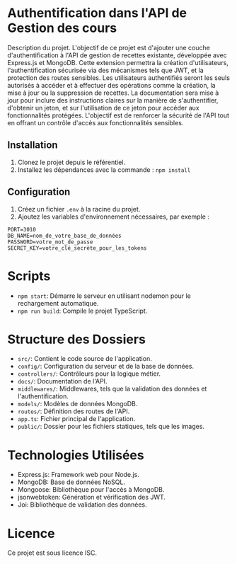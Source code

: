 # Authentification dans l'API de Gestion des cours

Description du projet.
L'objectif de ce projet est d'ajouter une couche d'authentification à l'API de gestion de recettes existante, développée avec Express.js et MongoDB. Cette extension permettra la création d'utilisateurs, l'authentification sécurisée via des mécanismes tels que JWT, et la protection des routes sensibles. Les utilisateurs authentifiés seront les seuls autorisés à accéder et à effectuer des opérations comme la création, la mise à jour ou la suppression de recettes. La documentation sera mise à jour pour inclure des instructions claires sur la manière de s'authentifier, d'obtenir un jeton, et sur l'utilisation de ce jeton pour accéder aux fonctionnalités protégées. L'objectif est de renforcer la sécurité de l'API tout en offrant un contrôle d'accès aux fonctionnalités sensibles.
## Installation

1. Clonez le projet depuis le référentiel.
2. Installez les dépendances avec la commande : `npm install`

## Configuration

1. Créez un fichier `.env` à la racine du projet.
2. Ajoutez les variables d'environnement nécessaires, par exemple :

```plaintext
PORT=3010
DB_NAME=nom_de_votre_base_de_données
PASSWORD=votre_mot_de_passe
SECRET_KEY=votre_clé_secrète_pour_les_tokens
```

# Scripts

- `npm start`: Démarre le serveur en utilisant nodemon pour le rechargement automatique.
- `npm run build`: Compile le projet TypeScript.

# Structure des Dossiers

- `src/`: Contient le code source de l'application.
- `config/`: Configuration du serveur et de la base de données.
- `controllers/`: Contrôleurs pour la logique métier.
- `docs/`: Documentation de l'API.
- `middlewares/`: Middlewares, tels que la validation des données et l'authentification.
- `models/`: Modèles de données MongoDB.
- `routes/`: Définition des routes de l'API.
- `app.ts`: Fichier principal de l'application.
- `public/`: Dossier pour les fichiers statiques, tels que les images.

# Technologies Utilisées

- Express.js: Framework web pour Node.js.
- MongoDB: Base de données NoSQL.
- Mongoose: Bibliothèque pour l'accès à MongoDB.
- jsonwebtoken: Génération et vérification des JWT.
- Joi: Bibliothèque de validation des données.

# Licence

Ce projet est sous licence ISC.
